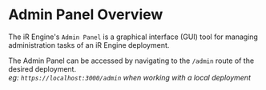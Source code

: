 <!-- import DocCardList from '@theme/DocCardList' -->

# Admin Panel Overview
The iR Engine's `Admin Panel` is a graphical interface (GUI) tool for managing administration tasks of an iR Engine deployment.

The Admin Panel can be accessed by navigating to the `/admin` route of the desired deployment.  
_eg: `https://localhost:3000/admin` when working with a local deployment_

<!-- <DocCardList /> -->
